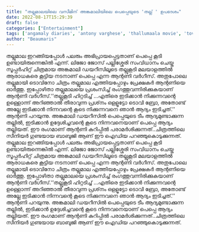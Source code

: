 ```yaml
---
title: "തല്ലുമാലയിലെ വസീമിന് അങ്കമാലിയിലെ പെപ്പെയുടെ 'തല്ല് ' ഉപദേശം"
date: 2022-08-17T15:29:39
draft: false
categories: ["Entertainment"]
tags: ['angamaly diaries', 'antony varghese', 'thallumaala movie', 'tovino thomas']
author: "Beaumaris"
---
```


തല്ലുമാല ഇറങ്ങിയപ്പോൾ പലരും അഭിപ്രായപ്പെട്ടതാണ് പെപ്പെ കൂടി ഉണ്ടായിരുന്നെങ്കിൽ എന്ന്. ലിജോ ജോസ് പല്ലിശ്ശേരി സംവിധാനം ചെയ്ത സൂപ്പർഹിറ്റ് ചിത്രമായ അങ്കമാലി ഡയറീസിലൂടെ തല്ലുകൂടി മലയാളത്തിൽ ആരാധകരെ കൂട്ടിയ നടനാണ് പെപ്പെ എന്ന ആന്റണി വർഗീസ്. അതുപോലെ തല്ലുമായി ടൊവിനോ ചിത്രം തല്ലുമാല എത്തിയപ്പോഴും പ്രേക്ഷകർ ആന്റണിയെ ഓർത്തു. ഇപ്പോഴിതാ തല്ലുമാലയെ പ്രശംസിച്ച് രംഗത്തുവന്നിരിക്കുകയാണ് ആന്റണി വർഗീസ്.‘‘തല്ലുകൂടി ഹിറ്റടിച്ച് …എതിരെ ഇടിക്കാന്‍ നിക്കുന്നവന്റെ ഉള്ളൊന്ന് അറിഞ്ഞാല്‍ തീരാവുന്ന പ്രശ്‌നം ഒളളൂട്ടോ ടൊവി ബ്രോ, അതോണ്ട് അല്ലേ ഇടിക്കാന്‍ നിന്നവന്റെ കൂടെ നിക്കുന്നവനെ ഞാന്‍ ആദ്യം ഇടിച്ചത്.’’ ആന്റണി പറയുന്നു. അങ്കമാലി ഡയറീസില്‍ പെപ്പെയുടെ ടീം ആദ്യമുണ്ടാക്കുന്ന തല്ലില്‍, ഇടിക്കാന്‍ ഉദ്ദേശിച്ചവന്റെ കൂടെ നിന്നവനെയാണ് പെപ്പെ ആദ്യം തല്ലിയത്. ഈ രംഗമാണ് ആന്റണി കുറിപ്പില്‍ പരാമര്‍ശിക്കുന്നത്..ചിത്രത്തിലെ സീനിയർ ഗുണ്ടയായ ബാബുജി ആണ് ഈ ഐഡിയ പറഞ്ഞുകൊടുക്കുന്നത്.
തല്ലുമാല ഇറങ്ങിയപ്പോൾ പലരും അഭിപ്രായപ്പെട്ടതാണ് പെപ്പെ കൂടി ഉണ്ടായിരുന്നെങ്കിൽ എന്ന്. ലിജോ ജോസ് പല്ലിശ്ശേരി സംവിധാനം ചെയ്ത സൂപ്പർഹിറ്റ് ചിത്രമായ അങ്കമാലി ഡയറീസിലൂടെ തല്ലുകൂടി മലയാളത്തിൽ ആരാധകരെ കൂട്ടിയ നടനാണ് പെപ്പെ എന്ന ആന്റണി വർഗീസ്. അതുപോലെ തല്ലുമായി ടൊവിനോ ചിത്രം തല്ലുമാല എത്തിയപ്പോഴും പ്രേക്ഷകർ ആന്റണിയെ ഓർത്തു. ഇപ്പോഴിതാ തല്ലുമാലയെ പ്രശംസിച്ച് രംഗത്തുവന്നിരിക്കുകയാണ് ആന്റണി വർഗീസ്.‘‘തല്ലുകൂടി ഹിറ്റടിച്ച് …എതിരെ ഇടിക്കാന്‍ നിക്കുന്നവന്റെ ഉള്ളൊന്ന് അറിഞ്ഞാല്‍ തീരാവുന്ന പ്രശ്‌നം ഒളളൂട്ടോ ടൊവി ബ്രോ, അതോണ്ട് അല്ലേ ഇടിക്കാന്‍ നിന്നവന്റെ കൂടെ നിക്കുന്നവനെ ഞാന്‍ ആദ്യം ഇടിച്ചത്.’’ ആന്റണി പറയുന്നു. അങ്കമാലി ഡയറീസില്‍ പെപ്പെയുടെ ടീം ആദ്യമുണ്ടാക്കുന്ന തല്ലില്‍, ഇടിക്കാന്‍ ഉദ്ദേശിച്ചവന്റെ കൂടെ നിന്നവനെയാണ് പെപ്പെ ആദ്യം തല്ലിയത്. ഈ രംഗമാണ് ആന്റണി കുറിപ്പില്‍ പരാമര്‍ശിക്കുന്നത്..ചിത്രത്തിലെ സീനിയർ ഗുണ്ടയായ ബാബുജി ആണ് ഈ ഐഡിയ പറഞ്ഞുകൊടുക്കുന്നത്.
